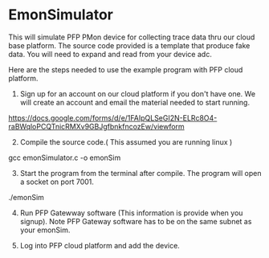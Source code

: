 # EmonSimulator
This will simulate PFP PMon device for collecting trace data thru our cloud base platform. The source code provided is a template that produce fake data. You will need to expand and read from your device adc.

Here are the steps needed to use the example program with PFP cloud platform.

1. Sign up for an account on our cloud platform if you don't have one. We will create an account and email the material needed to start running.

https://docs.google.com/forms/d/e/1FAIpQLSeGI2N-ELRc8O4-raBWqloPCQTnicRMXv9GBJgfbnkfncozEw/viewform


2. Compile the source code.( This assumed you are running linux )

gcc emonSimulator.c -o emonSim

3. Start the program from the terminal after compile. The program will open a socket on port 7001.

./emonSim

4. Run PFP Gatewway software (This information is provide when you signup). Note PFP Gateway software has to be on the same subnet as your emonSim.

5. Log into PFP cloud platform and add the device.


